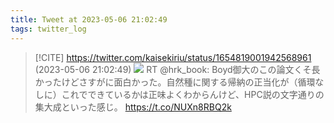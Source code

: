 ```yaml
---
title: Tweet at 2023-05-06 21:02:49
tags: twitter_log
---
```


> [!CITE] https://twitter.com/kaisekiriu/status/1654819001942568961 (2023-05-06 21:02:49)
> ![](https://twitter.com/kaisekiriu/status/1654819001942568961)
> RT @hrk_book: Boyd御大のこの論文くそ長かったけどさすがに面白かった。自然種に関する帰納の正当化が（循環なしに）これでできているかは正味よくわからんけど、HPC説の文字通りの集大成といった感じ。
> https://t.co/NUXn8RBQ2k
